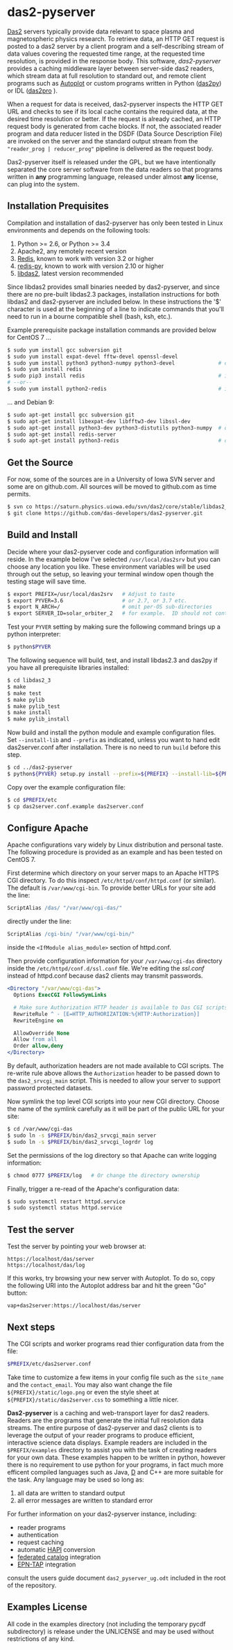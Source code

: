 # das2-pyserver

[Das2](https://das2.org) servers typically provide data relevant to space
plasma and magnetospheric physics research.  To retrieve data, an HTTP GET
request is posted to a das2 server by a client program and a self-describing
stream of data values covering the requested time range, at the requested time
resolution, is provided in the response body.  This software, *das2-pyserver*
provides a caching middleware layer between server-side das2 readers, which
stream data at full resolution to standard out, and remote client programs
such as [Autoplot](https://autoplot.org) or custom programs written in Python
([das2py](https://anaconda.org/DasDevelopers/das2py)) or IDL
([das2pro](https://github.com/das-developers/das2pro) ).

When a request for data is received, das2-pyserver inspects the HTTP GET URL
and checks to see if its local cache contains the required data, at the desired
time resolution or better.  If the request is already cached, an HTTP request
body is generated from cache blocks.  If not, the associated reader program and
data reducer listed in the DSDF (Data Source Description File) are invoked on
the server and the standard output stream from the  `"reader_prog | reducer_prog"`
pipeline is delivered as the request body.

Das2-pyserver itself is released under the GPL, but we have intentionally
separated the core server software from the data readers so that programs
written in **any** programming language, released under almost **any** license,
can plug into the system.

## Installation Prequisites

Compilation and installation of das2-pyserver has only been tested in Linux
environments and depends on the following tools:

1. Python >= 2.6, or Python >= 3.4
2. Apache2, any remotely recent version
3. [Redis](https://redis.io), known to work with version 3.2 or higher
4. [redis-py](https://redislabs.com/lp/python-redis/), known to work with version 2.10 or higher
5. [libdas2](https://saturn.physics.uiowa.edu/svn/das2/core/stable/libdas2_3), latest version
   recommended

Since libdas2 provides small binaries needed by das2-pyserver, and since there
are no pre-built libdas2.3 packages, installation instructions for both libdas2
and das2-pyserver are included below.  In these instructions the '$' character
is used at the beginning of a line to indicate commands that you'll need to run
in a bourne compatible shell (bash, ksh, etc.).

Example prerequisite package installation commands are provided below for CentOS 7 \.\.\.
```bash
$ sudo yum install gcc subversion git                               
$ sudo yum install expat-devel fftw-devel openssl-devel             
$ sudo yum install python3 python3-numpy python3-devel              # or python2 equivalents
$ sudo yum install redis                    
$ sudo pip3 install redis                                           # if using python3
# --or--
$ sudo yum install python2-redis                                    # if using python2
```
\.\.\. and Debian 9:
```bash
$ sudo apt-get install gcc subversion git                           
$ sudo apt-get install libexpat-dev libfftw3-dev libssl-dev          
$ sudo apt-get install python3-dev python3-distutils python3-numpy  # or python2 equivalents
$ sudo apt-get install redis-server                                 
$ sudo apt-get install python3-redis                                # or python2 equivalent
```

## Get the Source

For now, some of the sources are in a University of Iowa SVN server and
some are on github.com.  All sources will be moved to github.com as time
permits.

```bash
$ svn co https://saturn.physics.uiowa.edu/svn/das2/core/stable/libdas2_3
$ git clone https://github.com/das-developers/das2-pyserver.git
```

## Build and Install

Decide where your das2-pyserver code and configuration information will reside. 
In the example below I've  selected `/usr/local/das2srv` but you can choose
any location you like.  These environment variables will be used through out
the setup, so leaving your terminal window open though the testing stage will
save time.

```bash
$ export PREFIX=/usr/local/das2srv   # Adjust to taste
$ export PYVER=3.6                   # or 2.7, or 3.7 etc.
$ export N_ARCH=/                    # omit per-OS sub-directories
$ export SERVER_ID=solar_orbiter_2   # for example.  ID should not contain whitespace
```

Test your `PYVER` setting by making sure the following command brings up a
python interpreter:

```bash
$ python$PYVER
```

The following sequence will build, test, and install libdas2.3 and das2py
if you have all prerequisite libraries installed:

```bash
$ cd libdas2_3
$ make
$ make test
$ make pylib
$ make pylib_test
$ make install
$ make pylib_install
```

Now build and install the python module and example configuration files.
Set `--install-lib` and `--prefix` as indicated, unless you want to hand
edit das2server.conf after installation.  There is no need to run `build`
before this step.

```bash
$ cd ../das2-pyserver
$ python${PYVER} setup.py install --prefix=${PREFIX} --install-lib=${PREFIX}/lib/python${PYVER}
```

Copy over the example configuration file:

```bash
$ cd $PREFIX/etc
$ cp das2server.conf.example das2server.conf
```

## Configure Apache

Apache configurations vary widely by Linux distribution and personal taste.
The following procedure is provided as an example and has been tested on
CentOS 7.

First determine which directory on your server maps to an Apache HTTPS CGI
directory.  To do this inspect `/etc/httpd/conf/httpd.conf` (or similar).
The default is `/var/www/cgi-bin`.  To provide better URLs for your site add
the line:

```apache
ScriptAlias /das/ "/var/www/cgi-das/"
```

directly under the line:

```apache
ScriptAlias /cgi-bin/ "/var/www/cgi-bin/"
```

inside the `<IfModule alias_module>` section of httpd.conf.  

Then provide configuration information for your `/var/www/cgi-das` directory
inside the `/etc/httpd/conf.d/ssl.conf` file.  We're editing the *ssl.conf*
instead of httpd.conf because das2 clients may transmit passwords. 


```apache
<Directory "/var/www/cgi-das">
  Options ExecCGI FollowSymLinks

  # Make sure Authorization HTTP header is available to Das CGI scripts
  RewriteRule ^ - [E=HTTP_AUTHORIZATION:%{HTTP:Authorization}]
  RewriteEngine on

  AllowOverride None
  Allow from all
  Order allow,deny
</Directory>
```

By default, authorization headers are not made available to CGI scripts.
The re-write rule above allows the `Authorization` header to be passed down
to the `das2_srvcgi_main` script.  This is needed to allow your server to
support password protected datasets.

Now symlink the top level CGI scripts into your new CGI directory.  Choose
the name of the symlink carefully as it will be part of the public URL for
your site:

```bash
$ cd /var/www/cgi-das
$ sudo ln -s $PREFIX/bin/das2_srvcgi_main server
$ sudo ln -s $PREFIX/bin/das2_srvcgi_logrdr log
```

Set the permissions of the log directory so that Apache can write logging
information:

```bash
$ chmod 0777 $PREFIX/log   # Or change the directory ownership
```

Finally, trigger a re-read of the Apache's configuration data:

```bash
$ sudo systemctl restart httpd.service
$ sudo systemctl status httpd.service
```

## Test the server

Test the server by pointing your web browser at:

```
https://localhost/das/server
https://localhost/das/log
```
If this works, try browsing your new server with Autoplot.  To do so, copy the
following URI into the Autoplot address bar and hit the green "Go" button:

```
vap+das2server:https://localhost/das/server
```

## Next steps

The CGI scripts and worker programs read thier configuration data from the
file:

```bash
$PREFIX/etc/das2server.conf
```

Take time to customize a few items in your config file such as the 
`site_name` and the `contact_email`.   You may also want change the file
`${PREFIX}/static/logo.png` or even the style sheet at 
`${PREFIX}/static/das2server.css` to something a little nicer.

**Das2-pyserver** is a caching and web-transport layer for das2 readers.  Readers
are the programs that generate the initial full resolution data streams.  The
entire purpose of das2-pyserver and das2 clients is to leverage the output of
your reader programs to produce efficient, interactive science data displays.
Example readers are included in the `$PREFIX/examples` directory to assist you
with the task of creating readers for your own data.  These examples happen to
be written in python, however there is no requirement to use python for your
programs, in fact much more efficent compiled languages such as Java,
[D](https://dlang.org/) and C++ are more suitable for the task.  Any language
may be used so long as:

  1) all data are written to standard output
  2) all error messages are written to standard error

For further information on your das2-pyserver instance, including:

  * reader programs
  * authentication 
  * request caching
  * automatic [HAPI](https://github.com/hapi-server/data-specification) conversion
  * [federated catalog](https://das2.org/browse) integration
  * [EPN-TAP](http://www.europlanet-vespa.eu/standards.shtml) integration
  
consult the users guide document  `das2_pyserver_ug.odt` included in the root
of the repository.

## Examples License

All code in the examples directory (not including the temporary pycdf subdirectory)
is release under the UNLICENSE and may be used without restrictions of any kind.
